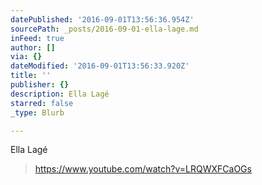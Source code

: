 ```yaml
---
datePublished: '2016-09-01T13:56:36.954Z'
sourcePath: _posts/2016-09-01-ella-lage.md
inFeed: true
author: []
via: {}
dateModified: '2016-09-01T13:56:33.920Z'
title: ''
publisher: {}
description: Ella Lagé
starred: false
_type: Blurb

---
```

Ella Lagé

> https://www.youtube.com/watch?v=LRQWXFCaOGs